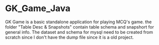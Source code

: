 # GK_Game_Java
GK Game is a basic standalone application for playing MCQ's game.
the folder "Table Desc & Snapshots" contain table schema and snapshort for general info.
The dataset and schema for mysql need to be created from scratch since I don't have the dump file since it is a old project.
